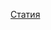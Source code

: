 


[Статия](https://www.dnevnik.bg/analizi/2022/03/17/4325288_bulgarinut_reshi_che_s_covid-19_e_prikljucheno_i/)